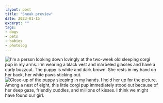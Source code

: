 ```yaml
---
layout: post
title: "Sneak preview"
date: 2023-01-15
excerpt: ""
tags:
- dogs
- pets
- babies
- photolog
---
```

<div class="row">
    <div class="col-md-6">
        <img src="https://res.cloudinary.com/dbi2zounq/image/upload/c_scale,w_500/v1673806575/zinzy.website/2023-01-15-preview_kwj3ww.jpg" alt="I'm a person looking down lovingly at the two-week old sleeping corgi pup in my arms. I'm wearing a black vest and marbeled glasses and have a curly buzzcut. The puppy is white and dark brown. She rests in my hand on her back, her white paws sticking out.">
    </div>
    <div class="col-md-6">
        <img src="https://res.cloudinary.com/dbi2zounq/image/upload/c_scale,w_500/v1673854342/zinzy.website/2023-01-15-preview-2_z5rmmd.jpg" alt="Close-up of the puppy sleeping in my hands. I hold her up for the picture.">
    </div>
</div>
Among a nest of eight, this little corgi pup immediately stood out because of her deep gaze, friendly cuddles, and millions of kisses. I think we might have found our girl.